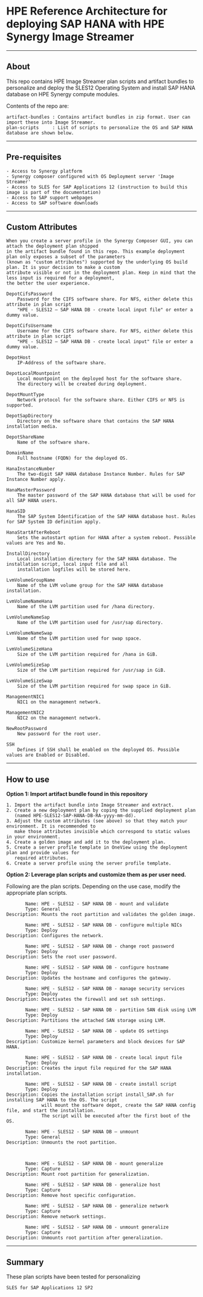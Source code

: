 # HPE Reference Architecture for deploying SAP HANA with HPE Synergy Image Streamer

---------------------------------------------			
About
---------------------------------------------
This repo contains HPE Image Streamer plan scripts and artifact bundles to personalize and deploy 
the SLES12 Operating System and install SAP HANA database on HPE Synergy compute modules.

Contents of the repo are:
	
    artifact-bundles : Contains artifact bundles in zip format. User can import these into Image Streamer.
    plan-scripts     : List of scripts to personalize the OS and SAP HANA database are shown below.

---------------------------------------------			
Pre-requisites
---------------------------------------------
    - Access to Synergy platform
    - Synergy composer configured with OS Deployment server 'Image Streamer'
    - Access to SLES for SAP Applications 12 (instruction to build this image is part of the documentation)
    - Access to SAP support webpages
    - Access to SAP software downloads

-------------------------------------------
Custom Attributes
--------------------------------------------
    When you create a server profile in the Synergy Composer GUI, you can attach the deployment plan shipped 
    in the artifact bundle found in this repo. This example deployment plan only exposes a subset of the parameters 
    (known as "custom attributes") supported by the underlying OS build plan. It is your decision to make a custom 
    attribute visible or not in the deployment plan. Keep in mind that the less input is required for a deployment, 
    the better the user experience.
    
    DepotCifsPassword
        Password for the CIFS software share. For NFS, either delete this attribute in plan script
        "HPE - SLES12 – SAP HANA DB - create local input file" or enter a dummy value.
    
    DepotCifsUsername
        Username for the CIFS software share. For NFS, either delete this attribute in plan script 
        "HPE - SLES12 – SAP HANA DB - create local input" file or enter a dummy value.
    
    DepotHost
        IP-Address of the software share.
    
    DepotLocalMountpoint
        Local mountpoint on the deployed host for the software share. 
        The directory will be created during deployment.
    
    DepotMountType
        Network protocol for the software share. Either CIFS or NFS is supported.
    
    DepotSapDirectory
        Directory on the software share that contains the SAP HANA installation media.
    
    DepotShareName
        Name of the software share.
    
    DomainName
        Full hostname (FQDN) for the deployed OS.
    
    HanaInstanceNumber
        The two-digit SAP HANA database Instance Number. Rules for SAP Instance Number apply.
    
    HanaMasterPassword
        The master password of the SAP HANA database that will be used for all SAP HANA users.
    
    HanaSID
        The SAP System Identification of the SAP HANA database host. Rules for SAP System ID definition apply.
    
    HanaStartAfterReboot
        Sets the autostart option for HANA after a system reboot. Possible values are Yes and No.
    
    InstallDirectory
        Local installation directory for the SAP HANA database. The installation script, local input file and all 
        installation logfiles will be stored here.
    
    LvmVolumeGroupName
        Name of the LVM volume group for the SAP HANA database installation.
    
    LvmVolumeNameHana
        Name of the LVM partition used for /hana directory.
    
    LvmVolumeNameSap
        Name of the LVM partition used for /usr/sap directory.
    
    LvmVolumeNameSwap
        Name of the LVM partition used for swap space.
    
    LvmVolumeSizeHana
        Size of the LVM partition required for /hana in GiB.
    
    LvmVolumeSizeSap
        Size of the LVM partition required for /usr/sap in GiB.
    
    LvmVolumeSizeSwap
        Size of the LVM partition required for swap space in GiB.
    
    ManagementNIC1
        NIC1 on the management network.
    
    ManagementNIC2
        NIC2 on the management network.
    
    NewRootPassword
        New password for the root user.
    
    SSH
        Defines if SSH shall be enabled on the deployed OS. Possible values are Enabled or Disabled.

---------------------------------------------			
How to use
---------------------------------------------
**Option 1: Import artifact bundle found in this repository**

    1. Import the artifact bundle into Image Streamer and extract.
    2. Create a new deployment plan by coping the supplied deployment plan 
       (named HPE-SLES12-SAP-HANA-DB-RA-yyyy-mm-dd).
    3. Adjust the custom attributes (see above) so that they match your environment. It is recommended to 
       make those attributes invisible which correspond to static values in your environment.
    4. Create a golden image and add it to the deployment plan.
    5. Create a server profile template in OneView using the deployment plan and provide values for 
       required attributes.
    6. Create a server profile using the server profile template.

**Option 2: Leverage plan scripts and customize them as per user need.**


Following are the plan scripts. Depending on the use case, modify the appropriate plan scripts.

           Name: HPE - SLES12 - SAP HANA DB - mount and validate
           Type: General
    Description: Mounts the root partition and validates the golden image.

           Name: HPE - SLES12 - SAP HANA DB - configure multiple NICs
           Type: Deploy
    Description: Configures the network.

           Name: HPE - SLES12 - SAP HANA DB - change root password
           Type: Deploy
    Description: Sets the root user password.

           Name: HPE - SLES12 - SAP HANA DB - configure hostname
           Type: Deploy
    Description: Updates the hostname and configures the gateway.

           Name: HPE - SLES12 - SAP HANA DB - manage security services
           Type: Deploy
    Description: Deactivates the firewall and set ssh settings.

           Name: HPE - SLES12 - SAP HANA DB - partition SAN disk using LVM
           Type: Deploy
    Description: Partitions the attached SAN storage using LVM.

           Name: HPE - SLES12 - SAP HANA DB - update OS settings
           Type: Deploy
    Description: Customize kernel parameters and block devices for SAP HANA.

           Name: HPE - SLES12 - SAP HANA DB - create local input file
           Type: Deploy
    Description: Creates the input file required for the SAP HANA installation.

           Name: HPE - SLES12 - SAP HANA DB - create install script
           Type: Deploy
    Description: Copies the installation script install_SAP.sh for installing SAP HANA to the OS. The script 
                 will mount the software depot, create the SAP HANA config file, and start the installation. 
                 The script will be executed after the first boot of the OS.

           Name: HPE - SLES12 - SAP HANA DB – unmount
           Type: General
    Description: Unmounts the root partition.



           Name: HPE - SLES12 - SAP HANA DB - mount generalize
           Type: Capture
    Description: Mount root partition for generalization.

           Name: HPE - SLES12 - SAP HANA DB - generalize host
           Type: Capture
    Description: Remove host specific configuration.

           Name: HPE - SLES12 - SAP HANA DB - generalize network
           Type: Capture
    Description: Remove network settings.

           Name: HPE - SLES12 - SAP HANA DB - unmount generalize
           Type: Capture
    Description: Unmounts root partition after generalization.

-----------------------------------------------
Summary
-----------------------------------------------
These plan scripts have been tested for personalizing

    SLES for SAP Applications 12 SP2
